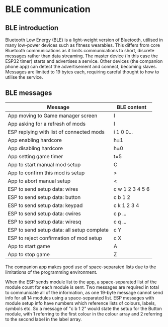 # BLE communication

## BLE introduction
Bluetooth Low Energy (BLE) is a light-weight version of Bluetooth, utilised in many low-power devices such as fitness wearables. This differs from core Bluetooth communications as it limits communications to short, discrete messages rather than data streaming.
The master device (in this case the ESP32 timer) starts and advertises a service. Other devices (the companion phone app) can detect the advertisement and connect, becoming slaves.
Messages are limited to 19 bytes each, requiring careful thought to how to utilise the service.

## BLE messages
Message | BLE content
------------ | -------------
App moving to Game manager screen | I
App asking for a refresh of mods | I
ESP replying with list of connected mods | i 1 0 0... 
App enabling hardcore | h=1
App disabling hardcore | h=0
App setting game timer | t=5
App to start manual mod setup | C
App to confirm this mod is setup | >
App to abort manual setup | <
ESP to send setup data: wires | c w 1 2 3 4 5 6
ESP to send setup data: button | c b 1 2
ESP to send setup data: keypad | c k 1 2 3 4
ESP to send setup data: cwires | c p ...
ESP to send setup data: wiresq | c q ...
ESP to send setup data: all setup complete | c Y
ESP to reject confirmation of mod setup | c X
App to start game | A
App to stop game | Z

The companion app makes good use of space-separated lists due to the limitations of the programming environment.

When the ESP sends module list to the app, a space-separated list of the module count for each module is sent. Two messages are required in total to communicate all of the information, as one 19-byte message cannot send info for all 14 modules using a space-separated list.
ESP messages with module setup info have numbers which reference lists of colours, labels, symbols etc. So a message of "c b 1 2" would state the setup for the Button module, with 1 referring to the first colour in the colour array and 2 referring to the second label in the label array.